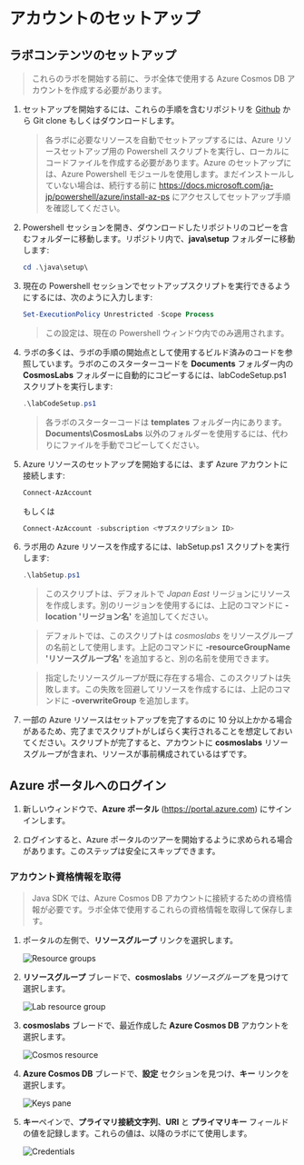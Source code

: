 # アカウントのセットアップ

## ラボコンテンツのセットアップ

> これらのラボを開始する前に、ラボ全体で使用する Azure Cosmos DB アカウントを作成する必要があります。

1. セットアップを開始するには、これらの手順を含むリポジトリを [Github](https://github.com/CosmosDB/labs) から Git clone もしくはダウンロードします。

   > 各ラボに必要なリソースを自動でセットアップするには、Azure リソースセットアップ用の Powershell スクリプトを実行し、ローカルにコードファイルを作成する必要があります。Azure のセットアップには、Azure Powershell モジュールを使用します。まだインストールしていない場合は、続行する前に <https://docs.microsoft.com/ja-jp/powershell/azure/install-az-ps> にアクセスしてセットアップ手順を確認してください。 

1. Powershell セッションを開き、ダウンロードしたリポジトリのコピーを含むフォルダーに移動します。リポジトリ内で、**java\setup** フォルダーに移動します:

   ```powershell
   cd .\java\setup\
   ```

1. 現在の Powershell セッションでセットアップスクリプトを実行できるようにするには、次のように入力します:

   ```powershell
   Set-ExecutionPolicy Unrestricted -Scope Process
   ```

   > この設定は、現在の Powershell ウィンドウ内でのみ適用されます。

1. ラボの多くは、ラボの手順の開始点として使用するビルド済みのコードを参照しています。ラボのこのスターターコードを **Documents** フォルダー内の **CosmosLabs** フォルダーに自動的にコピーするには、labCodeSetup.ps1 スクリプトを実行します:

   ```powershell
   .\labCodeSetup.ps1
   ```

   > 各ラボのスターターコードは **templates** フォルダー内にあります。**Documents\CosmosLabs** 以外のフォルダーを使用するには、代わりにファイルを手動でコピーしてください。

1. Azure リソースのセットアップを開始するには、まず Azure アカウントに接続します:

   ```powershell
   Connect-AzAccount
   ```

   もしくは

   ```powershell
   Connect-AzAccount -subscription <サブスクリプション ID>
   ```

1. ラボ用の Azure リソースを作成するには、labSetup.ps1 スクリプトを実行します:

   ```powershell
   .\labSetup.ps1
   ```

   > このスクリプトは、デフォルトで _Japan East_ リージョンにリソースを作成します。別のリージョンを使用するには、上記のコマンドに **-location 'リージョン名'** を追加してください。

   > デフォルトでは、このスクリプトは _cosmoslabs_ をリソースグループの名前として使用します。上記のコマンドに **-resourceGroupName 'リソースグループ名'** を追加すると、別の名前を使用できます。

   > 指定したリソースグループが既に存在する場合、このスクリプトは失敗します。この失敗を回避してリソースを作成するには、上記のコマンドに **-overwriteGroup** を追加します。

1. 一部の Azure リソースはセットアップを完了するのに 10 分以上かかる場合があるため、完了までスクリプトがしばらく実行されることを想定しておいてください。スクリプトが完了すると、アカウントに **cosmoslabs** リソースグループが含まれ、リソースが事前構成されているはずです。

## Azure ポータルへのログイン

1. 新しいウィンドウで、**Azure ポータル** (<https://portal.azure.com>) にサインインします。

1. ログインすると、Azure ポータルのツアーを開始するように求められる場合があります。このステップは安全にスキップできます。

### アカウント資格情報を取得

> Java SDK では、Azure Cosmos DB アカウントに接続するための資格情報が必要です。ラボ全体で使用するこれらの資格情報を取得して保存します。

1. ポータルの左側で、**リソースグループ** リンクを選択します。

   ![Resource groups](../media/02-resource_groups.jpg)

1. **リソースグループ** ブレードで、**cosmoslabs** _リソースグループ_ を見つけて選択します。

   ![Lab resource group](../media/02-lab_resource_group.jpg)

1. **cosmoslabs** ブレードで、最近作成した **Azure Cosmos DB** アカウントを選択します。

   ![Cosmos resource](../media/02-cosmos_resource.jpg)

1. **Azure Cosmos DB** ブレードで、**設定** セクションを見つけ、**キー** リンクを選択します。

   ![Keys pane](../media/02-keys_pane.jpg)

1. **キー**ペインで、**プライマリ接続文字列**、**URI** と **プライマリキー** フィールドの値を記録します。これらの値は、以降のラボにて使用します。

   ![Credentials](../media/02-keys.jpg)

